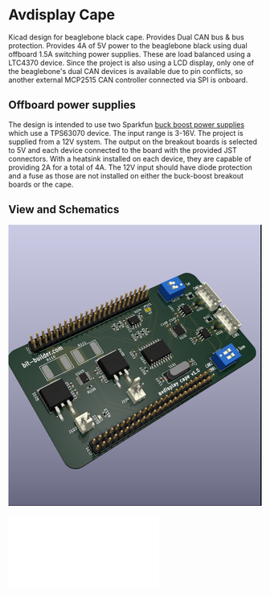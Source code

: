 # Avdisplay Cape

Kicad design for beaglebone black cape. Provides Dual CAN bus & bus
protection. Provides 4A of 5V power to the beaglebone black using dual
offboard 1.5A switching power supplies. These are load balanced using
a LTC4370 device. Since the project is also using a LCD display, only
one of the beaglebone's dual CAN devices is available due to pin
conflicts, so another external MCP2515 CAN controller connected via SPI is
onboard.

## Offboard power supplies

The design is intended to use two Sparkfun [buck boost power
supplies](https://www.sparkfun.com/products/15208) which use a
TPS63070 device. The input range is 3-16V. The project is supplied
from a 12V system. The output on the breakout boards is selected to 5V
and each device connected to the board with the provided JST
connectors. With a heatsink installed on each device, they are capable
of providing 2A for a total of 4A. The 12V input should have diode
protection and a fuse as those are not installed on either the
buck-boost breakout boards or the cape.

## View and Schematics

![3D View](avdisplay-cape-3D.png)

![Schematics](avdisplay-cap.pdf)
